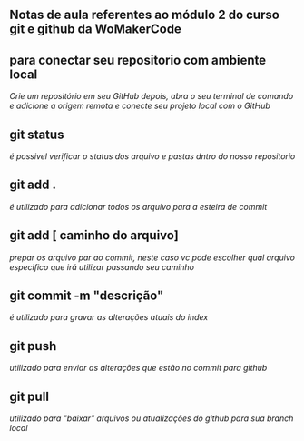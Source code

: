 ## Notas de aula referentes ao módulo 2 do curso git e github da WoMakerCode

## para conectar seu repositorio com ambiente local
*Crie um repositório em seu GitHub*
*depois, abra o seu terminal de comando e adicione a origem remota e conecte seu projeto
local com o GitHub*


## git status
*é possivel verificar o status dos arquivo e pastas dntro do nosso repositorio*

## git add .
*é utilizado para adicionar todos os arquivo para a esteira de commit*

## git add [ caminho do arquivo]
*prepar os arquivo par ao commit, neste caso vc pode escolher qual arquivo especifico que irá utilizar passando seu caminho*

## git commit -m "descrição"
*é utilizado para gravar as alterações atuais do index*

## git push 
*utilizado para enviar as alterações que estão no commit para github*

## git pull
*utilizado para "baixar" arquivos ou atualizações do github para sua branch local*